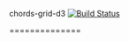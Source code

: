 chords-grid-d3  [![Build Status](https://travis-ci.org/rsilve/chords-grid-d3.svg?branch=master)](https://travis-ci.org/rsilve/chords-grid-d3)

==============

